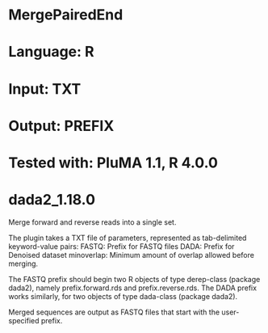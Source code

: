 # MergePairedEnd
# Language: R
# Input: TXT
# Output: PREFIX
# Tested with: PluMA 1.1, R 4.0.0
# dada2_1.18.0

Merge forward and reverse reads into a single set.

The plugin takes a TXT file of parameters, represented as tab-delimited keyword-value pairs:
FASTQ: Prefix for FASTQ files
DADA: Prefix for Denoised dataset
minoverlap: Minimum amount of overlap allowed before merging.

The FASTQ prefix should begin two R objects of type derep-class (package dada2), namely prefix.forward.rds and prefix.reverse.rds.
The DADA prefix works similarly, for two objects of type dada-class (package dada2).

Merged sequences are output as FASTQ files that start with the user-specified prefix.
